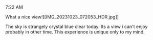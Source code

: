 
7:22 AM

What a nice view![[IMG_20231023_072053_HDR.jpg]]

The sky is strangely crystal blue clear today. Its a view i can't enjoy probably in other time. This experience is unique only to my mind. 
